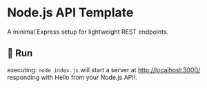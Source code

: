 # Node.js API Template

A minimal Express setup for lightweight REST endpoints.

## 🚀 Run

executing: `node index.js` will start a server at <http://localhost:3000/> responding with Hello from your Node.js API!.
